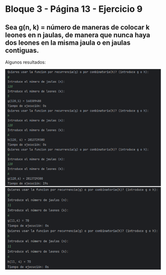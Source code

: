 <h1>Bloque 3 - Página 13 - Ejercicio 9</h1>
<h2>Sea g(n, k) = número de maneras de colocar k leones en n jaulas, de manera que nunca
haya dos leones en la misma jaula o en jaulas contiguas.</h2>

Algunos resultados:

![screenshot](capturas/1.png)
![screenshot](capturas/2.png)

